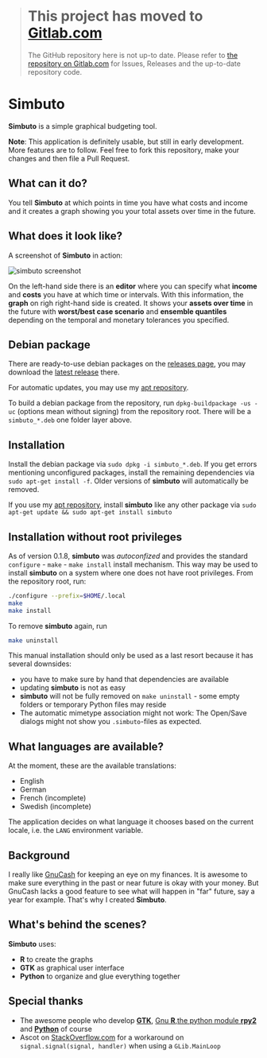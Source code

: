 > # This project has moved to [Gitlab.com](https://gitlab.com/nobodyinperson/simbuto)
> 
> The GitHub repository here is not up-to date.
> Please refer to [the repository on Gitlab.com](https://gitlab.com/nobodyinperson/simbuto) for 
> Issues, Releases and the up-to-date repository code.

# Simbuto

**Simbuto** is a simple graphical budgeting tool.

**Note**: This application is definitely usable, but still in early development. More features are to follow. Feel free to fork this repository, make your changes and then file a Pull Request.

## What can it do?

You tell **Simbuto** at which points in time you have what costs and income and it creates a graph showing you your total assets over time in the future.

## What does it look like?

A screenshot of **Simbuto** in action:

![simbuto screenshot](https://cloud.githubusercontent.com/assets/19148271/23094767/426c00f0-f5ff-11e6-8947-c51f30d1546e.png)

On the left-hand side there is an **editor** where you can specify what **income** and **costs** you have at which time or intervals. With this information, the **graph** on righ right-hand side is created. It shows your **assets over time** in the future with **worst/best case scenario** and **ensemble quantiles** depending on the temporal and monetary tolerances you specified.

## Debian package

There are ready-to-use debian packages on the [releases page](https://github.com/nobodyinperson/simbuto/releases), you may download the [latest release](https://github.com/nobodyinperson/simbuto/releases/latest) there.

For automatic updates, you may use my [apt repository](http://apt.nobodyinperson.de).

To build a debian package from the repository, run ```dpkg-buildpackage -us -uc``` (options mean without signing) from the repository root.
There will be a ```simbuto_*.deb``` one folder layer above.

## Installation

Install the debian package via ```sudo dpkg -i simbuto_*.deb```. If you get errors mentioning unconfigured packages, install the remaining dependencies via ```sudo apt-get install -f```. 
Older versions of **simbuto** will automatically be removed.

If you use my [apt repository](http://apt.nobodyinperson.de), install **simbuto** like any other package via ```sudo apt-get update && sudo apt-get install simbuto```

## Installation without root privileges

As of version 0.1.8, **simbuto** was _autoconfized_ and provides the standard `configure` - `make` - `make install` install mechanism. This way may be used to install **simbuto** on a system where one does not have root privileges. From the repository root, run:

```bash
./configure --prefix=$HOME/.local
make
make install
```

To remove **simbuto** again, run

```bash
make uninstall
```

This manual installation should only be used as a last resort because it has several downsides:

- you have to make sure by hand that dependencies are available
- updating **simbuto** is not as easy
- **simbuto** will not be fully removed on `make uninstall` - some empty folders or temporary Python files may reside
- The automatic mimetype association might not work: The Open/Save dialogs might not show you `.simbuto`-files as expected.

## What languages are available?

At the moment, these are the available translations:

- English
- German
- French (incomplete)
- Swedish (incomplete)

The application decides on what language it chooses based on the current locale, i.e. the `LANG` environment variable.

## Background

I really like [GnuCash](http://gnucash.org/) for keeping an eye on my finances. It is awesome to make sure everything in the past or near future is okay with your money. But GnuCash lacks a good feature to see what will happen in "far" future, say a year for example. That's why I created **Simbuto**.

## What's behind the scenes?

**Simbuto** uses:

- **R** to create the graphs
- **GTK** as graphical user interface
- **Python** to organize and glue everything together

## Special thanks

- The awesome people who develop [**GTK**](https://www.gtk.org/), [Gnu **R**](https://www.r-project.org/),[the python module **rpy2**](https://rpy2.bitbucket.io/) and [**Python**](https://www.python.org/) of course
- Ascot on [StackOverflow.com](http://stackoverflow.com/a/26457317/5433146) for a workaround on ```signal.signal(signal, handler)``` when using a ```GLib.MainLoop```
